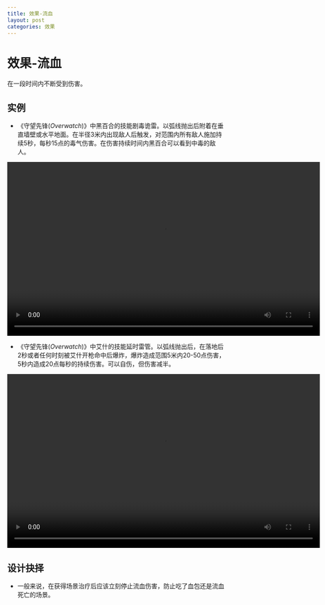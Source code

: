 ```yaml
---
title: 效果-流血
layout: post
categories: 效果
---
```


# 效果-流血
在一段时间内不断受到伤害。

## 实例

- 《守望先锋(*Overwatch*)》中黑百合的技能剧毒诡雷。以弧线抛出后附着在垂直墙壁或水平地面。在半径3米内出现敌人后触发，对范围内所有敌人施加持续5秒，每秒15点的毒气伤害。在伤害持续时间内黑百合可以看到中毒的敌人。

<video width="720" height="400" controls>
    <source src="{{ site.url }}/videos/黑百合-剧毒诡雷.mp4" type="video/mp4">
</video>

- 《守望先锋(*Overwatch*)》中艾什的技能延时雷管。以弧线抛出后，在落地后2秒或者任何时刻被艾什开枪命中后爆炸，爆炸造成范围5米内20-50点伤害，5秒内造成20点每秒的持续伤害。可以自伤，但伤害减半。

<video width="720" height="400" controls>
    <source src="{{ site.url }}/videos/艾什-延时雷管.mp4" type="video/mp4">
</video>

## 设计抉择
- 一般来说，在获得场景治疗后应该立刻停止流血伤害，防止吃了血包还是流血死亡的场景。